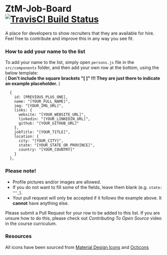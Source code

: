 # ZtM-Job-Board &emsp; [![TravisCI Build Status](https://travis-ci.org/zero-to-mastery/ZtM-Job-Board.svg?branch=master)](https://travis-ci.org/zero-to-mastery/ZtM-Job-Board)
A place for developers to show recruiters that they are available for hire. Feel free to contribute and improve this in any way you see fit.

### How to add your name to the list
To add your name to the list, simply open `persons.js` file in the `src/components` folder, and then add your own row at the bottom, using the below template:    
( **Don't include the square brackets "[ ]" !!! They are just there to indicate an example placeholder.** )

```moonscript
  {
    id: [PREVIOUS_PLUS_ONE],
    name: "[YOUR_FULL_NAME]",
    img: "[YOUR_IMG_URL]",
    links: {
      website: "[YOUR_WEBSITE_URL]",
      linkedin: "[YOUR_LINKEDIN_URL]",
      github: "[YOUR_GITHUB_URL]"
    },
    jobTitle: "[YOUR_TITLE]",
    location: {
      city: "[YOUR_CITY]",
      state: "[YOUR_STATE_OR_PROVINCE]",
      country: "[YOUR_COUNTRY]"
    }
  },
```

### Please note!
- Profile pictures and/or images are allowed.
- If you do not want to fill some of the fields, leave them blank (e.g. `state: "",`).
- Your pull request will only be accepted if it follows the example above. It **cannot** have anything else.

Please submit a Pull Request for your row to be added to this list. If you are unsure how to do this, please check out *Contributing To Open Source* video in the course curriculum.

### Resources
All icons have been sourced from [Material Design Icons](https://materialdesignicons.com) and [Octicons](https://octicons.github.com/)
